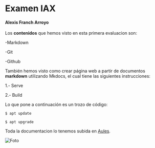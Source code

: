 # Examen IAX
#### Alexis Franch Arroyo

Los **contenidos** que hemos visto en esta primera evaluacion son:


 -Markdown 

 -Git
 
 -Github

También hemos visto como crear página web a partir de documentos **markdown** utilizando Mkdocs, el cual tiene las siguientes instrucciones:

1.- Serve

2.- Build 

Lo que pone a continuación es un trozo de código:

    $ apt update

    $ apt upgrade

Toda la documentacion lo tenemos subida en  [Aules](https://aules.edu.gva.es/fp/my/index.php).

![Foto](/home/alumne/Escritorio/s.png)


